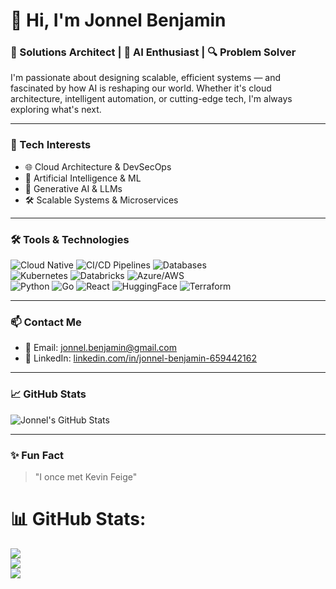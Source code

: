 
# 👋 Hi, I'm Jonnel Benjamin

### 💼 Solutions Architect | 🤖 AI Enthusiast | 🔍 Problem Solver

I'm passionate about designing scalable, efficient systems — and fascinated by how AI is reshaping our world. Whether it's cloud architecture, intelligent automation, or cutting-edge tech, I'm always exploring what's next.

---

### 🚀 Tech Interests
- 🌐 Cloud Architecture & DevSecOps
- 🤖 Artificial Intelligence & ML
- 🧠 Generative AI & LLMs
- 🛠️ Scalable Systems & Microservices

---

### 🛠️ Tools & Technologies
![Cloud Native](https://img.shields.io/badge/Cloud_Native-3776AB?style=flat&logo=cloudsmith&logoColor=white)
![CI/CD Pipelines](https://img.shields.io/badge/CI/CD_Pipelines-181717?style=flat&logo=gitlab&logoColor=white)
![Databases](https://img.shields.io/badge/Databases-336791?style=flat&logo=mysql&logoColor=white)
<br/>
![Kubernetes](https://img.shields.io/badge/Kubernetes-326CE5?style=flat&logo=kubernetes&logoColor=white)
![Databricks](https://img.shields.io/badge/Databricks-FF6A00?style=flat&logo=databricks&logoColor=white)
![Azure/AWS](https://img.shields.io/badge/Azure/AWS-0078D4?style=flat&logo=cloudflare&logoColor=white)
<br/>
![Python](https://img.shields.io/badge/Python-3776AB?style=flat&logo=python&logoColor=white)
![Go](https://img.shields.io/badge/Go-00ADD8?style=flat&logo=go&logoColor=white)
![React](https://img.shields.io/badge/React.js-61DAFB?style=flat&logo=react&logoColor=white)
![HuggingFace](https://img.shields.io/badge/HuggingFace-FF4F00?style=flat&logo=HuggingFace&logoColor=white)
![Terraform](https://img.shields.io/badge/Terraform-7B42BC?style=flat&logo=terraform&logoColor=white)



---

### 📫 Contact Me

- 📧 Email: [jonnel.benjamin@gmail.com](mailto:jonnel.benjamin@gmail.com)
- 💼 LinkedIn: [linkedin.com/in/jonnel-benjamin-659442162](https://www.linkedin.com/in/jonnel-benjamin-659442162)

---

### 📈 GitHub Stats

![Jonnel's GitHub Stats](https://github-readme-stats.vercel.app/api?username=jonnelbenjamin&show_icons=true&theme=default)

---

### ✨ Fun Fact
> "I once met Kevin Feige"

# 📊 GitHub Stats:
![](https://github-readme-stats.vercel.app/api?username=jonnelbenjamin&theme=dark&hide_border=false&include_all_commits=true&count_private=false)<br/>
![](https://nirzak-streak-stats.vercel.app/?user=jonnelbenjamin&theme=dark&hide_border=false)<br/>
![](https://github-readme-stats.vercel.app/api/top-langs/?username=jonnelbenjamin&theme=dark&hide_border=false&include_all_commits=true&count_private=false&layout=compact)
